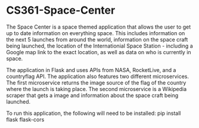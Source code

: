 # CS361-Space-Center

The Space Center is a space themed application that allows the user to get up to date information on everything space. This includes information
on the next 5 launches from around the world, information on the space craft being launched, the location of the Internationial Space Station - including a
Google map link to the exact location, as well as data on who is currently in space.

The application in Flask and uses APIs from NASA, RocketLive, and a countryflag API. The application also features two different microservices. The first
microservice returns the image source of the flag of the country where the launch is taking place. The second microservice is a Wikipedia scraper
that gets a image and information about the space craft being launched.

To run this application, the following will need to be installed:
            pip install flask flask-cors
